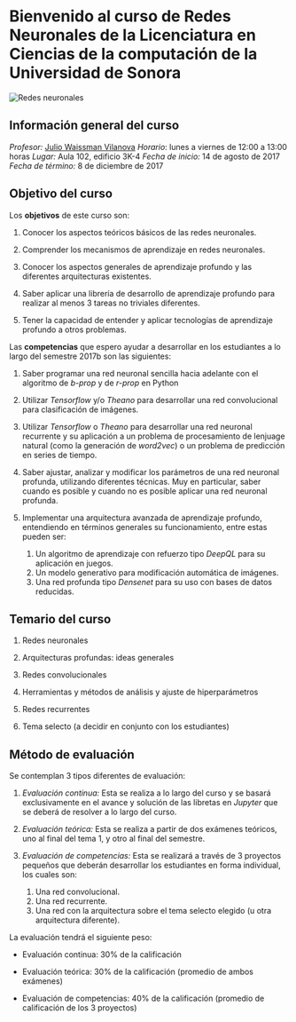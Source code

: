# Bienvenido al curso de Redes Neuronales de la Licenciatura en Ciencias de la computación de la Universidad de Sonora

![Redes neuronales](http://cosmonio.com/Research/Deep-Learning/files/small_1420.png)


## Información general del curso

*Profesor:* [Julio Waissman Vilanova](http://mat.uson.mx/~juliowaissman/)
*Horario*: lunes a viernes de 12:00 a 13:00 horas
*Lugar:* Aula 102, edificio 3K-4
*Fecha de inicio:* 14 de agosto de 2017
*Fecha de término:* 8 de diciembre de 2017



## Objetivo del curso

Los **objetivos** de este curso son:

1. Conocer los aspectos teóricos básicos de las redes neuronales.

2. Comprender los mecanismos de aprendizaje en redes neuronales.

3. Conocer los aspectos generales de aprendizaje profundo y las
   diferentes arquitecturas existentes.

4. Saber aplicar una librería de desarrollo de aprendizaje profundo
   para realizar al menos 3 tareas no triviales diferentes.

5. Tener la capacidad de entender y aplicar tecnologías de aprendizaje
   profundo a otros problemas.

Las **competencias** que espero ayudar a desarrollar en los estudiantes a
lo largo del semestre 2017b son las siguientes:

1. Saber programar una red neuronal sencilla hacia adelante con el
   algoritmo de *b-prop* y de *r-prop* en Python

2. Utilizar *Tensorflow* y/o *Theano* para desarrollar una red
   convolucional para clasificación de imágenes.

3. Utilizar *Tensorflow* o *Theano* para desarrollar una red neuronal
   recurrente y su aplicación a un problema de procesamiento de
   lenjuage natural (como la generación de *word2vec*) o un problema
   de predicción en series de tiempo.

4. Saber ajustar, analizar y modificar los parámetros de una red
   neuronal profunda, utilizando diferentes técnicas. Muy en
   particular, saber cuando es posible y cuando no es posible aplicar
   una red neuronal profunda.
   
5. Implementar una arquitectura avanzada de aprendizaje profundo,
   entendiendo en términos generales su funcionamiento, entre estas
   pueden ser:
   
   1. Un algoritmo de aprendizaje con refuerzo tipo *DeepQL* para su
      aplicación en juegos.
   2. Un modelo generativo para modificación automática de imágenes.
   3. Una red profunda tipo *Densenet* para su uso con bases de datos reducidas.

## Temario del curso

1. Redes neuronales

2. Arquitecturas profundas: ideas generales

3. Redes convolucionales

4. Herramientas y métodos de análisis y ajuste de hiperparámetros

5. Redes recurrentes

6. Tema selecto (a decidir en conjunto con los estudiantes) 

## Método de evaluación

Se contemplan 3 tipos diferentes de evaluación:

1. *Evaluación continua:* Esta se realiza a lo largo del curso y se
   basará exclusivamente en el avance y solución de las libretas en
   *Jupyter* que se deberá de resolver a lo largo del curso. 

2. *Evaluación teórica:* Esta se realiza a partir de dos exámenes
   teóricos, uno al final del tema 1, y otro al final del semestre.
   
3. *Evaluación de competencias:* Esta se realizará a través de 3
   proyectos pequeños que deberán desarrollar los estudiantes en forma
   individual, los cuales son:
   1. Una red convolucional.
   2. Una red recurrente.
   3. Una red con la arquitectura sobre el tema selecto elegido (u
      otra arquitectura diferente).

La evaluación tendrá el siguiente peso:

- Evaluación continua: 30% de la calificación

- Evaluación teórica: 30% de la calificación (promedio de ambos
  exámenes)

- Evaluación de competencias: 40% de la calificación (promedio de
  calificación de los 3 proyectos)

